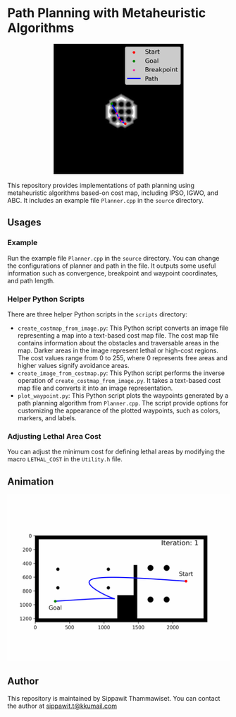 # Path Planning with Metaheuristic Algorithms

<p align="center">
  <img width="295" height="295" src="https://github.com/sippathamm/MTHPlanner/blob/master/turtlebot3_world_path.png">
</p>
        
This repository provides implementations of path planning using metaheuristic algorithms based-on cost map, 
including IPSO, IGWO, and ABC. It includes an example file `Planner.cpp` in the `source` directory.

## Usages

### Example
Run the example file `Planner.cpp` in the `source` directory. You can change the configurations of planner and path in the file. 
It outputs some useful information such as convergence, breakpoint and waypoint coordinates, and path length.

### Helper Python Scripts

There are three helper Python scripts in the `scripts` directory:

- `create_costmap_from_image.py`: This Python script converts an image file representing 
a map into a text-based cost map file. The cost map file contains information about the obstacles 
and traversable areas in the map. Darker areas in the image represent lethal or high-cost regions.
The cost values range from 0 to 255, where 0 represents free areas and higher values signify avoidance areas.
- `create_image_from_costmap.py`: This Python script performs the inverse operation of `create_costmap_from_image.py`. 
It takes a text-based cost map file and converts it into an image representation.
- `plot_waypoint.py`: This Python script plots the waypoints generated by a path planning algorithm from `Planner.cpp`.
The script provide options for customizing the appearance of the plotted waypoints, 
such as colors, markers, and labels.

### Adjusting Lethal Area Cost

You can adjust the minimum cost for defining lethal areas by modifying the macro `LETHAL_COST` in the `Utility.h` file.

## Animation

<p align="center">
  <img src="https://github.com/sippathamm/MTHPlanner/blob/master/animation.gif">
</p>

## Author

This repository is maintained by Sippawit Thammawiset. You can contact the author at sippawit.t@kkumail.com
